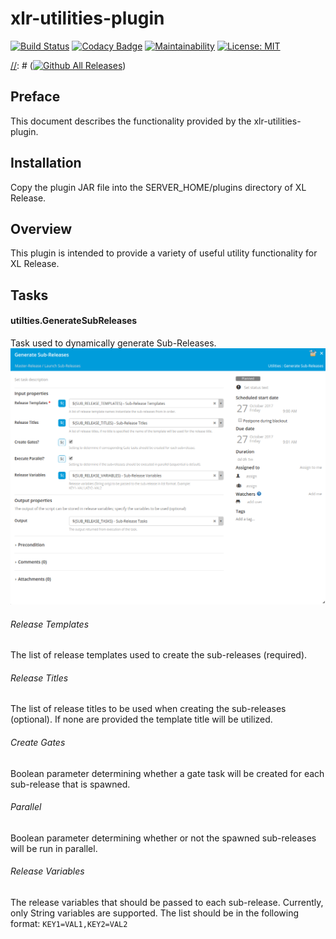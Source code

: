 # xlr-utilities-plugin

[![Build Status](https://travis-ci.org/erasmussen39/xlr-utilities-plugin.svg?branch=master)](https://travis-ci.org/erasmussen39/xlr-utilities-plugin)
[![Codacy Badge](https://api.codacy.com/project/badge/Grade/c004d5eaa7544b6d8f50844f2c46e56e)](https://www.codacy.com/app/erasmussen39/xlr-utilities-plugin?utm_source=github.com&amp;utm_medium=referral&amp;utm_content=erasmussen39/xlr-utilities-plugin&amp;utm_campaign=Badge_Grade)
[![Maintainability](https://api.codeclimate.com/v1/badges/797d2a29a35f9f129c8e/maintainability)](https://codeclimate.com/github/erasmussen39/xlr-utilities-plugin/maintainability)
[![License: MIT][xlr-utilities-plugin-license-image]][xlr-utilities-plugin-license-url]

[//]: # (Add the below line back in if this gets moved to xebialabs-community)
[//]: # ([![Github All Releases][xlr-utilities-plugin-downloads-image]]())

[xlr-utilities-plugin-license-image]: https://img.shields.io/badge/License-MIT-yellow.svg
[xlr-utilities-plugin-license-url]: https://opensource.org/licenses/MIT
[xlr-utilities-plugin-downloads-image]: https://img.shields.io/github/downloads/xebialabs-community/xlr-utilities-plugin/total.svg

## Preface
This document describes the functionality provided by the xlr-utilities-plugin.

## Installation
Copy the plugin JAR file into the SERVER_HOME/plugins directory of XL Release.

## Overview
This plugin is intended to provide a variety of useful utility functionality for XL Release.
## Tasks
#### utilties.GenerateSubReleases
Task used to dynamically generate Sub-Releases.
![Generate Sub-Releases](images/generate_sub_releases.png)
###### Release Templates
The list of release templates used to create the sub-releases (required).
###### Release Titles
The list of release titles to be used when creating the sub-releases (optional). If none are provided the template title will be utilized.
###### Create Gates
Boolean parameter determining whether a gate task will be created for each sub-release that is spawned.
###### Parallel
Boolean parameter determining whether or not the spawned sub-releases will be run in parallel.
###### Release Variables
The release variables that should be passed to each sub-release. Currently, only String variables are supported. The list should be in the following format:
`KEY1=VAL1,KEY2=VAL2`
